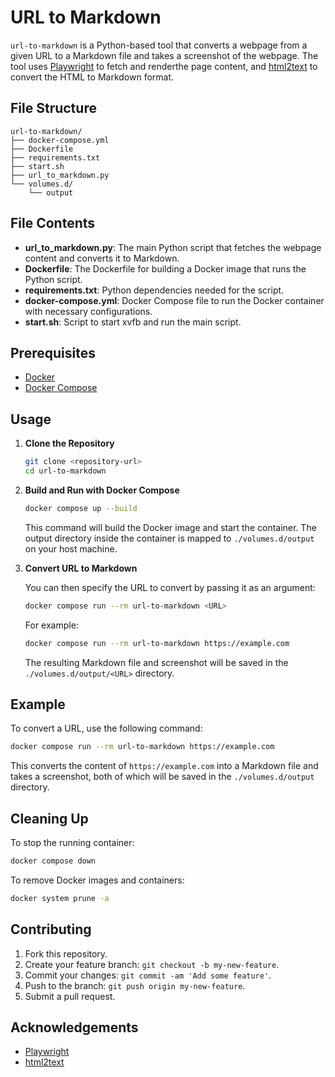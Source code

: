 # URL to Markdown

`url-to-markdown` is a Python-based tool that converts a webpage from a given URL to a Markdown file and takes a screenshot of the webpage. The tool uses [Playwright](https://playwright.dev/) to fetch and renderthe page content, and [html2text](https://github.com/Alir3z4/html2text) to convert the HTML to Markdown format.

## File Structure

```
url-to-markdown/
├── docker-compose.yml
├── Dockerfile
├── requirements.txt
├── start.sh
├── url_to_markdown.py
└── volumes.d/
    └── output
```

## File Contents

- **url_to_markdown.py**: The main Python script that fetches the webpage content and converts it to Markdown.
- **Dockerfile**: The Dockerfile for building a Docker image that runs the Python script.
- **requirements.txt**: Python dependencies needed for the script.
- **docker-compose.yml**: Docker Compose file to run the Docker container with necessary configurations.
- **start.sh**: Script to start xvfb and run the main script.

## Prerequisites

- [Docker](https://www.docker.com/get-started)
- [Docker Compose](https://docs.docker.com/compose/)

## Usage

1. **Clone the Repository**

   ```sh
   git clone <repository-url>
   cd url-to-markdown
   ```

2. **Build and Run with Docker Compose**

   ```sh
   docker compose up --build
   ```

   This command will build the Docker image and start the container. The output directory inside the container is mapped to `./volumes.d/output` on your host machine.

3. **Convert URL to Markdown**

   You can then specify the URL to convert by passing it as an argument:

   ```sh
   docker compose run --rm url-to-markdown <URL>
   ```

   For example:

   ```sh
   docker compose run --rm url-to-markdown https://example.com
   ```

   The resulting Markdown file and screenshot will be saved in the `./volumes.d/output/<URL>` directory.

## Example

To convert a URL, use the following command:

```sh
docker compose run --rm url-to-markdown https://example.com
```

This converts the content of `https://example.com` into a Markdown file and takes a screenshot, both of which will be saved in the `./volumes.d/output` directory.

## Cleaning Up

To stop the running container:

```sh
docker compose down
```

To remove Docker images and containers:

```sh
docker system prune -a
```

## Contributing

1. Fork this repository.
2. Create your feature branch: `git checkout -b my-new-feature`.
3. Commit your changes: `git commit -am 'Add some feature'`.
4. Push to the branch: `git push origin my-new-feature`.
5. Submit a pull request.

## Acknowledgements

- [Playwright](https://playwright.dev/)
- [html2text](https://github.com/Alir3z4/html2text)

